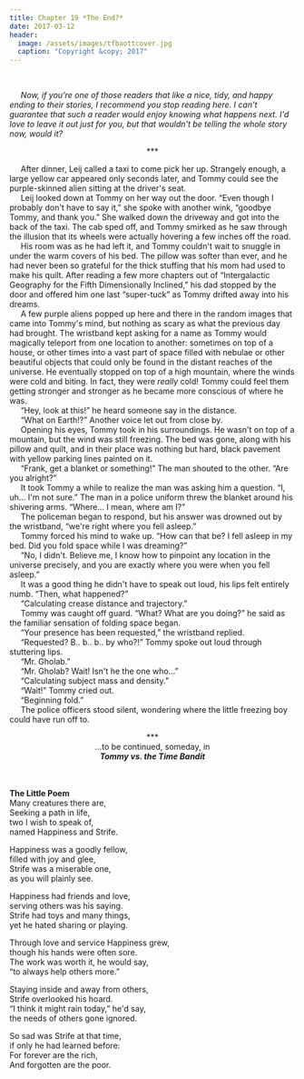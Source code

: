 ```yaml
---
title: Chapter 19 *The End?*
date: 2017-03-12
header:
  image: /assets/images/tfbaottcover.jpg
  caption: "Copyright &copy; 2017"
---
```

<br>

&nbsp;&nbsp;&nbsp;&nbsp;&nbsp;*Now, if you're one of those readers that like a nice, tidy, and happy ending to their stories, I recommend you stop reading here. I can't guarantee that such a reader would enjoy knowing what happens next. I'd love to leave it out just for you, but that wouldn't be telling the whole story now, would it?*<br>

<center>&#42;&#42;&#42;</center>

&nbsp;&nbsp;&nbsp;&nbsp;&nbsp;After dinner, Leij called a taxi to come pick her up. Strangely enough, a large yellow car appeared only seconds later, and Tommy could see the purple-skinned alien sitting at the driver's seat.<br>
&nbsp;&nbsp;&nbsp;&nbsp;&nbsp;Leij looked down at Tommy on her way out the door. “Even though I probably don't have to say it,” she spoke with another wink, “goodbye Tommy, and thank you.” She walked down the driveway and got into the back of the taxi. The cab sped off, and Tommy smirked as he saw through the illusion that its wheels were actually hovering a few inches off the road.<br>
&nbsp;&nbsp;&nbsp;&nbsp;&nbsp;His room was as he had left it, and Tommy couldn't wait to snuggle in under the warm covers of his bed. The pillow was softer than ever, and he had never been so grateful for the thick stuffing that his mom had used to make his quilt. After reading a few more chapters out of “Intergalactic Geography for the Fifth Dimensionally Inclined,” his dad stopped by the door and offered him one last “super-tuck” as Tommy drifted away into his dreams.<br>
&nbsp;&nbsp;&nbsp;&nbsp;&nbsp;A few purple aliens popped up here and there in the random images that came into Tommy's mind, but nothing as scary as what the previous day had brought. The wristband kept asking for a name as Tommy would magically teleport from one location to another: sometimes on top of a house, or other times into a vast part of space filled with nebulae or other beautiful objects that could only be found in the distant reaches of the universe. He eventually stopped on top of a high mountain, where the winds were cold and biting. In fact, they were *really* cold! Tommy could feel them getting stronger and stronger as he became more conscious of where he was.<br>
&nbsp;&nbsp;&nbsp;&nbsp;&nbsp;“Hey, look at this!” he heard someone say in the distance.<br>
&nbsp;&nbsp;&nbsp;&nbsp;&nbsp;“What on Earth!?” Another voice let out from close by.<br>
&nbsp;&nbsp;&nbsp;&nbsp;&nbsp;Opening his eyes, Tommy took in his surroundings. He wasn't on top of a mountain, but the wind was still freezing. The bed was gone, along with his pillow and quilt, and in their place was nothing but hard, black pavement with yellow parking lines painted on it.<br>
&nbsp;&nbsp;&nbsp;&nbsp;&nbsp;“Frank, get a blanket or something!” The man shouted to the other. “Are you alright?”<br>
&nbsp;&nbsp;&nbsp;&nbsp;&nbsp;It took Tommy a while to realize the man was asking him a question. “I, uh... I'm not sure.” The man in a police uniform threw the blanket around his shivering arms. “Where... I mean, where am I?”<br>
&nbsp;&nbsp;&nbsp;&nbsp;&nbsp;The policeman began to respond, but his answer was drowned out by the wristband, “we're right where you fell asleep.”<br>
&nbsp;&nbsp;&nbsp;&nbsp;&nbsp;Tommy forced his mind to wake up. “How can that be? I fell asleep in my bed. Did you fold space while I was dreaming?”<br>
&nbsp;&nbsp;&nbsp;&nbsp;&nbsp;“No, I didn't. Believe me, I know how to pinpoint any location in the universe precisely, and you are exactly where you were when you fell asleep.”<br>
&nbsp;&nbsp;&nbsp;&nbsp;&nbsp;It was a good thing he didn't have to speak out loud, his lips felt entirely numb. “Then, what happened?”<br>
&nbsp;&nbsp;&nbsp;&nbsp;&nbsp;“Calculating crease distance and trajectory.” <br>
&nbsp;&nbsp;&nbsp;&nbsp;&nbsp;Tommy was caught off guard. “What? What are you doing?” he said as the familiar sensation of folding space began.<br>
&nbsp;&nbsp;&nbsp;&nbsp;&nbsp;“Your presence has been requested,” the wristband replied.<br>
&nbsp;&nbsp;&nbsp;&nbsp;&nbsp;“Requested? B.. b.. b.. by who?!” Tommy spoke out loud through stuttering lips.<br>
&nbsp;&nbsp;&nbsp;&nbsp;&nbsp;“Mr. Gholab.”<br>
&nbsp;&nbsp;&nbsp;&nbsp;&nbsp;“Mr. Gholab? Wait! Isn't he the one who...”<br>
&nbsp;&nbsp;&nbsp;&nbsp;&nbsp;“Calculating subject mass and density.”<br>
&nbsp;&nbsp;&nbsp;&nbsp;&nbsp;“Wait!” Tommy cried out.<br>
&nbsp;&nbsp;&nbsp;&nbsp;&nbsp;“Beginning fold.”<br>
&nbsp;&nbsp;&nbsp;&nbsp;&nbsp;The police officers stood silent, wondering where the little freezing boy could have run off to.<br>

<center>&#42;&#42;&#42;</center>

<center>...to be continued, someday, in<br><b><i>Tommy vs. the Time Bandit</i></b></center>

<br><br>
**The Little Poem**<br>
Many creatures there are,<br>
Seeking a path in life,<br>
two I wish to speak of,<br>
named Happiness and Strife.<br>

Happiness was a goodly fellow,<br>
filled with joy and glee,<br>
Strife was a miserable one,<br>
as you will plainly see.<br>

Happiness had friends and love,<br>
serving others was his saying.<br>
Strife had toys and many things,<br>
yet he hated sharing or playing.<br>

Through love and service Happiness grew,<br>
though his hands were often sore.<br>
The work was worth it, he would say,<br>
“to always help others more.”<br>

Staying inside and away from others,<br>
Strife overlooked his hoard.<br>
“I think it might rain today,” he'd say,<br>
the needs of others gone ignored.<br>

So sad was Strife at that time,<br>
if only he had learned before:<br>
For forever are the rich,<br>
And forgotten are the poor.<br>
